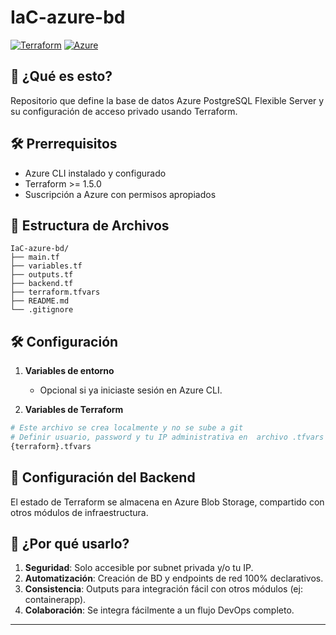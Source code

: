 # IaC-azure-bd

[![Terraform](https://img.shields.io/badge/terraform-20232a.svg?style=for-the-badge&logo=terraform&logoColor=6298ff)](https://terraform.io)
[![Azure](https://img.shields.io/badge/Azure-0078D4?style=for-the-badge&logo=microsoftazure&logoColor=white)](https://azure.microsoft.com)

## 🚀 ¿Qué es esto?
Repositorio que define la base de datos Azure PostgreSQL Flexible Server y su configuración de acceso privado usando Terraform.

## 🛠️ Prerrequisitos
- Azure CLI instalado y configurado
- Terraform >= 1.5.0
- Suscripción a Azure con permisos apropiados

## 📁 Estructura de Archivos
```
IaC-azure-bd/
├── main.tf
├── variables.tf
├── outputs.tf
├── backend.tf
├── terraform.tfvars
├── README.md
└── .gitignore
```

## 🛠️ Configuración
1. **Variables de entorno**
   - Opcional si ya iniciaste sesión en Azure CLI.

2. **Variables de Terraform**
```bash
# Este archivo se crea localmente y no se sube a git
# Definir usuario, password y tu IP administrativa en  archivo .tfvars
{terraform}.tfvars
```


## 🔐 Configuración del Backend
El estado de Terraform se almacena en Azure Blob Storage, compartido con otros módulos de infraestructura.

## 🎯 ¿Por qué usarlo?
1. **Seguridad**: Solo accesible por subnet privada y/o tu IP.
2. **Automatización**: Creación de BD y endpoints de red 100% declarativos.
3. **Consistencia**: Outputs para integración fácil con otros módulos (ej: containerapp).
4. **Colaboración**: Se integra fácilmente a un flujo DevOps completo.

---
